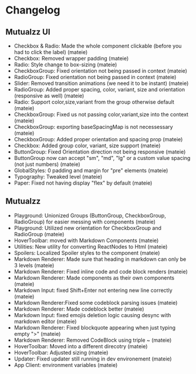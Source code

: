 # Changelog

## Mutualzz UI

- Checkbox & Radio: Made the whole component clickable (before you had to click the label) (mateie)
- Checkbox: Removed wrapper padding (mateie)
- Radio: Style change to box-sizing (mateie)
- CheckboxGroup: Fixed orientation not being passed in context (mateie)
- RadioGroup: Fixed orientation not being passed in context (mateie)
- Slider: Removed transition animations (we need it to be instant) (mateie)
- RadioGroup: Added proper spacing, color, variant, size and orientation (responsive as well) (mateie)
- Radio: Support color,size,variant from the group otherwise default (mateie)
- CheckboxGroup: Fixed us not passing color,variant,size into the context (mateie)
- CheckboxGroup: exporting baseSpacingMap is not necessessary (mateie)
- CheckboxGroup: Added proper orientation and spacing prop (mateie)
- Checkbox: Added group color, variant, size support (mateie)
- ButtonGroup: Fixed Orientation direction not being responsive (mateie)
- ButtonGroup now can accept "sm", "md", "lg" or a custom value spacing (not just numbers) (mateie)
- GlobalStyles: 0 padding and margin for "pre" elements (mateie)
- Typography: Tweaked level (mateie)
- Paper: Fixed not having display "flex" by default (mateie)

## Mutualzz

- Playground: Unionized Groups (ButtonGroup, CheckboxGroup, RadioGroup) for easier messing with components (mateie)
- Playground: Utilized new orientation for CheckboxGroup and RadioGroup (mateie)
- HoverToolbar: moved with Markdown Components (mateie)
- Utilities: New utility for converting ReactNodes to Html (mateie)
- Spoilers: Localized Spoiler styles to the component (mateie)
- Markdown Renderer: Made sure that heading in markdown can only be 3 levels (mateie)
- Markdown Renderer: Fixed inline code and code block renders (mateie)
- Markdown Renderer: Made components as their own components (mateie)
- Markdown Input: fixed Shift+Enter not entering new line correctly (mateie)
- Markdown Renderer:Fixed some codeblock parsing issues (mateie)
- Markdown Renderer: Made codeblock better (mateie)
- Markdown Input: fixed emojis deletion logic causing desync with markdown editor (mateie)
- Markdown Renderer: Fixed blockquote appearing when just typing empty ">" (mateie)
- Markdown Renderer: Removed CodeBlock using triple ~ (mateie)
- HoverToolbar: Moved into a different direcotry (mateie)
- HoverToolbar: Adjusted sizing (mateie)
- Updater: Fixed updater still running in dev environement (mateie)
- App Client: environment variables (mateie)
